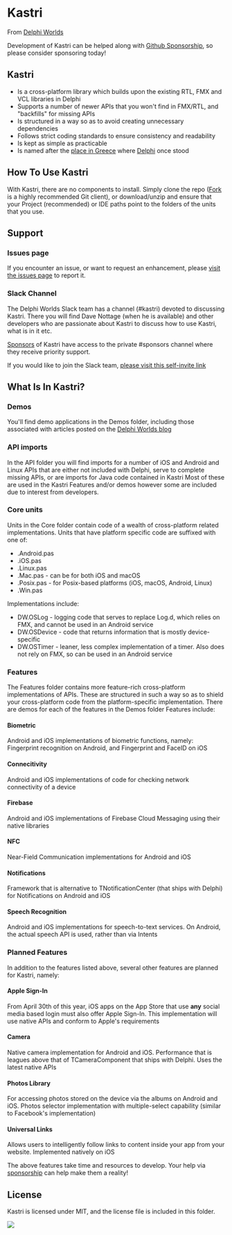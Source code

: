 # Kastri

From [Delphi Worlds](http://www.delphiworlds.com)

Development of Kastri can be helped along with [Github Sponsorship](https://github.com/sponsors/DelphiWorlds), so please consider sponsoring today!

## Kastri

* Is a cross-platform library which builds upon the existing RTL, FMX and VCL libraries in Delphi
* Supports a number of newer APIs that you won't find in FMX/RTL, and "backfills" for missing APIs
* Is structured in a way so as to avoid creating unnecessary dependencies
* Follows strict coding standards to ensure consistency and readability
* Is kept as simple as practicable
* Is named after the [place in Greece](https://en.wikipedia.org/wiki/Kastri,_Phocis) where [Delphi](https://en.wikipedia.org/wiki/Delphi) once stood

## How To Use Kastri

With Kastri, there are no components to install. Simply clone the repo ([Fork](https://git-fork.com/) is a highly recommended Git client), or download/unzip and ensure that your Project (recommended) or IDE paths point to the folders of the units that you use.

## Support

### Issues page

If you encounter an issue, or want to request an enhancement, please [visit the issues page](https://github.com/DelphiWorlds/Kastri/issues) to report it.

### Slack Channel

The Delphi Worlds Slack team has a channel (#kastri) devoted to discussing Kastri. There you will find Dave Nottage (when he is available) and other developers who are passionate about Kastri to discuss how to use Kastri, what is in it etc.

[Sponsors](https://github.com/sponsors/DelphiWorlds) of Kastri have access to the private #sponsors channel where they receive priority support.

If you would like to join the Slack team, [please visit this self-invite link](https://slack.delphiworlds.com)

## What Is In Kastri?

### Demos

You'll find demo applications in the Demos folder, including those associated with articles posted on the [Delphi Worlds blog](http://www.delphiworlds.com/blog)

### API imports

In the API folder you will find imports for a number of iOS and Android and Linux APIs that are either not included with Delphi, serve to complete missing APIs, or are imports for Java code contained in Kastri
Most of these are used in the Kastri Features and/or demos however some are included due to interest from developers.

### Core units

Units in the Core folder contain code of a wealth of cross-platform related implementations. Units that have platform specific code are suffixed with one of:

* .Android.pas
* .iOS.pas
* .Linux.pas
* .Mac.pas - can be for both iOS and macOS
* .Posix.pas - for Posix-based platforms (iOS, macOS, Android, Linux)
* .Win.pas

Implementations include:

* DW.OSLog - logging code that serves to replace Log.d, which relies on FMX, and cannot be used in an Android service
* DW.OSDevice - code that returns information that is mostly device-specific
* DW.OSTimer - leaner, less complex implementation of a timer. Also does not rely on FMX, so can be used in an Android service

### Features

The Features folder contains more feature-rich cross-platform implementations of APIs. These are structured in such a way so as to shield your cross-platform code from the platform-specific implementation.
There are demos for each of the features in the Demos folder
Features include:

#### Biometric

Android and iOS implementations of biometric functions, namely: Fingerprint recognition on Android, and Fingerprint and FaceID on iOS

#### Connecitivity

Android and iOS implementations of code for checking network connectivity of a device

#### Firebase

Android and iOS implementations of Firebase Cloud Messaging using their native libraries

#### NFC

Near-Field Communication implementations for Android and iOS

#### Notifications

Framework that is alternative to TNotificationCenter (that ships with Delphi) for Notifications on Android and iOS

#### Speech Recognition

Android and iOS implementations for speech-to-text services. On Android, the actual speech API is used, rather than via Intents

### Planned Features

In addition to the features listed above, several other features are planned for Kastri, namely:

#### Apple Sign-In

From April 30th of this year, iOS apps on the App Store that use **any** social media based login must also offer Apple Sign-In. This implementation will use native APIs and conform to Apple's requirements

#### Camera

Native camera implementation for Android and iOS. Performance that is leagues above that of TCameraComponent that ships with Delphi. Uses the latest native APIs

#### Photos Library

For accessing photos stored on the device via the albums on Android and iOS. Photos selector implementation with multiple-select capability (similar to Facebook's implementation)

#### Universal Links

Allows users to intelligently follow links to content inside your app from your website. Implemented natively on iOS

The above features take time and resources to develop. Your help via [sponsorship](https://github.com/sponsors/DelphiWorlds) can help make them a reality!

## License

Kastri is licensed under MIT, and the license file is included in this folder.


![](https://tokei.rs/b1/github/DelphiWorlds/Kastri)

